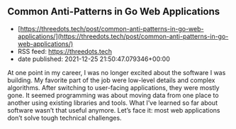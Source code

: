 ## Common Anti-Patterns in Go Web Applications
 - [https://threedots.tech/post/common-anti-patterns-in-go-web-applications/](https://threedots.tech/post/common-anti-patterns-in-go-web-applications/)
 - RSS feed: https://threedots.tech
 - date published: 2021-12-25 21:50:47.079346+00:00

At one point in my career, I was no longer excited about the software I was building. My favorite part of the job were low-level details and complex algorithms. After switching to user-facing applications, they were mostly gone. It seemed programming was about moving data from one place to another using existing libraries and tools. What I&rsquo;ve learned so far about software wasn&rsquo;t that useful anymore. Let&rsquo;s face it: most web applications don&rsquo;t solve tough technical challenges.

